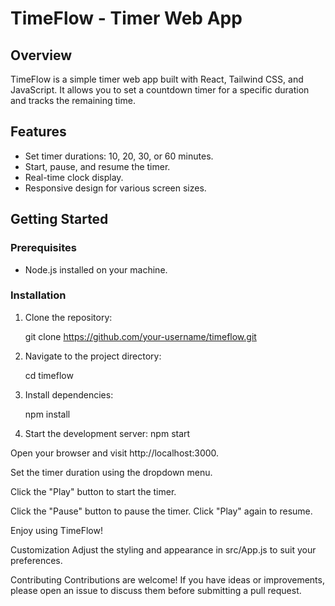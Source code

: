 # TimeFlow - Timer Web App

## Overview

TimeFlow is a simple timer web app built with React, Tailwind CSS, and JavaScript. It allows you to set a countdown timer for a specific duration and tracks the remaining time.

## Features

- Set timer durations: 10, 20, 30, or 60 minutes.
- Start, pause, and resume the timer.
- Real-time clock display.
- Responsive design for various screen sizes.

## Getting Started

### Prerequisites

- Node.js installed on your machine.

### Installation

1. Clone the repository:

   git clone https://github.com/your-username/timeflow.git


2. Navigate to the project directory:

   cd timeflow


3. Install dependencies:

   npm install


4. Start the development server:
   npm start

Open your browser and visit http://localhost:3000.

Set the timer duration using the dropdown menu.

Click the "Play" button to start the timer.

Click the "Pause" button to pause the timer. Click "Play" again to resume.

Enjoy using TimeFlow!

Customization
Adjust the styling and appearance in src/App.js to suit your preferences.

Contributing
Contributions are welcome! If you have ideas or improvements, please open an issue to discuss them before submitting a pull request.